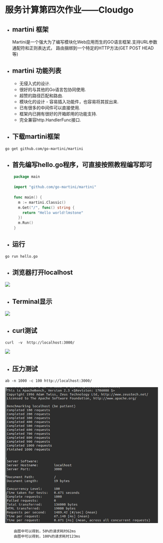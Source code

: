 # 服务计算第四次作业——Cloudgo

- ## martini  框架

	Martini是一个强大为了编写模块化Web应用而生的GO语言框架.支持URL参数 通配符和正则表达式， 路由捆绑到一个特定的HTTP方法(GET POST HEAD等)
- ## martini 功能列表

	- 无侵入式的设计.
	- 很好的与其他的Go语言包协同使用.
	- 超赞的路径匹配和路由.
	- 模块化的设计 - 容易插入功能件，也容易将其拔出来.
	- 已有很多的中间件可以直接使用.
	- 框架内已拥有很好的开箱即用的功能支持.
	- 完全兼容http.HandlerFunc接口.

- ## 下载martini框架
```
go get github.com/go-martini/martini
```

- ## 首先编写hello.go程序，可直接按照教程编写即可
```go
	package main

	import "github.com/go-martini/martini"

	func main() {
	  m := martini.Classic()
	  m.Get("/", func() string {
		return "Hello world!lmstone"
	  })
	  m.Run()
	}
```
- ## 运行
```
go run hello.go
```

- ## 浏览器打开localhost
![](http://i2.bvimg.com/617695/cedc0e0896037208.png)

- ## Terminal显示

![](http://i2.bvimg.com/617695/88f46ae20872e44e.png)

- ## curl测试 

```
curl  -v  http://localhost:3000/
```

![](http://i2.bvimg.com/617695/5507ec20270bb6d7.png)


- ## 压力测试
```
ab -n 1000 -c 100 http://localhost:3000/
```

![](https://github.com/453326526/FuWuJiSuan/blob/master/hw4/cloudgo/photos/ab1.png)
 
		由图中可以得到，50%的请求耗时62ms
		由图中可以得到，100%的请求耗时123ms
